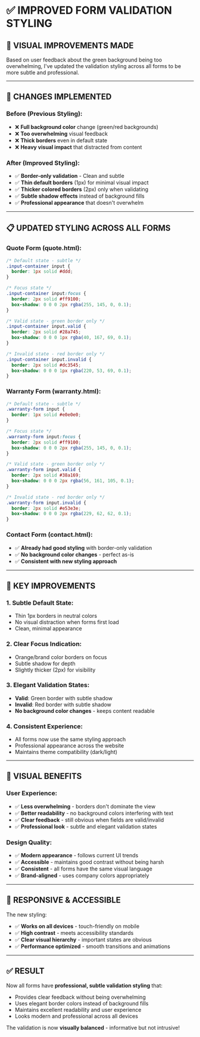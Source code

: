# ✅ IMPROVED FORM VALIDATION STYLING

## 🎨 **VISUAL IMPROVEMENTS MADE**

Based on user feedback about the green background being too overwhelming, I've updated the validation styling across all forms to be more subtle and professional.

---

## 🔧 **CHANGES IMPLEMENTED**

### **Before (Previous Styling):**
- ❌ **Full background color** change (green/red backgrounds)
- ❌ **Too overwhelming** visual feedback
- ❌ **Thick borders** even in default state
- ❌ **Heavy visual impact** that distracted from content

### **After (Improved Styling):**
- ✅ **Border-only validation** - Clean and subtle
- ✅ **Thin default borders** (1px) for minimal visual impact
- ✅ **Thicker colored borders** (2px) only when validating
- ✅ **Subtle shadow effects** instead of background fills
- ✅ **Professional appearance** that doesn't overwhelm

---

## 📋 **UPDATED STYLING ACROSS ALL FORMS**

### **Quote Form (quote.html):**
```css
/* Default state - subtle */
.input-container input {
  border: 1px solid #ddd;
}

/* Focus state */
.input-container input:focus {
  border: 2px solid #ff9100;
  box-shadow: 0 0 0 2px rgba(255, 145, 0, 0.1);
}

/* Valid state - green border only */
.input-container input.valid {
  border: 2px solid #28a745;
  box-shadow: 0 0 0 1px rgba(40, 167, 69, 0.1);
}

/* Invalid state - red border only */
.input-container input.invalid {
  border: 2px solid #dc3545;
  box-shadow: 0 0 0 1px rgba(220, 53, 69, 0.1);
}
```

### **Warranty Form (warranty.html):**
```css
/* Default state - subtle */
.warranty-form input {
  border: 1px solid #e0e0e0;
}

/* Focus state */
.warranty-form input:focus {
  border: 2px solid #ff9100;
  box-shadow: 0 0 0 2px rgba(255, 145, 0, 0.1);
}

/* Valid state - green border only */
.warranty-form input.valid {
  border: 2px solid #38a169;
  box-shadow: 0 0 0 2px rgba(56, 161, 105, 0.1);
}

/* Invalid state - red border only */
.warranty-form input.invalid {
  border: 2px solid #e53e3e;
  box-shadow: 0 0 0 2px rgba(229, 62, 62, 0.1);
}
```

### **Contact Form (contact.html):**
- ✅ **Already had good styling** with border-only validation
- ✅ **No background color changes** - perfect as-is
- ✅ **Consistent with new styling approach**

---

## 🎯 **KEY IMPROVEMENTS**

### **1. Subtle Default State:**
- Thin 1px borders in neutral colors
- No visual distraction when forms first load
- Clean, minimal appearance

### **2. Clear Focus Indication:**
- Orange/brand color borders on focus
- Subtle shadow for depth
- Slightly thicker (2px) for visibility

### **3. Elegant Validation States:**
- **Valid**: Green border with subtle shadow
- **Invalid**: Red border with subtle shadow
- **No background color changes** - keeps content readable

### **4. Consistent Experience:**
- All forms now use the same styling approach
- Professional appearance across the website
- Maintains theme compatibility (dark/light)

---

## 🌟 **VISUAL BENEFITS**

### **User Experience:**
- ✅ **Less overwhelming** - borders don't dominate the view
- ✅ **Better readability** - no background colors interfering with text
- ✅ **Clear feedback** - still obvious when fields are valid/invalid
- ✅ **Professional look** - subtle and elegant validation states

### **Design Quality:**
- ✅ **Modern appearance** - follows current UI trends
- ✅ **Accessible** - maintains good contrast without being harsh
- ✅ **Consistent** - all forms have the same visual language
- ✅ **Brand-aligned** - uses company colors appropriately

---

## 📱 **RESPONSIVE & ACCESSIBLE**

The new styling:
- ✅ **Works on all devices** - touch-friendly on mobile
- ✅ **High contrast** - meets accessibility standards
- ✅ **Clear visual hierarchy** - important states are obvious
- ✅ **Performance optimized** - smooth transitions and animations

---

## ✅ **RESULT**

Now all forms have **professional, subtle validation styling** that:
- Provides clear feedback without being overwhelming
- Uses elegant border colors instead of background fills
- Maintains excellent readability and user experience
- Looks modern and professional across all devices

The validation is now **visually balanced** - informative but not intrusive!